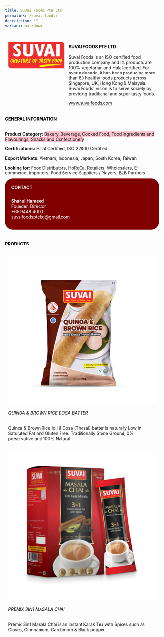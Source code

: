 ```yaml
---
title: Suvai Foods Pte Ltd
permalink: /suvai-foods/
description: ""
variant: markdown
---
```

<div class="flex-paragraph">
	<div style="display: flex; flex-wrap: wrap;" class="flex-container">
		<div style="flex: 1 1 40%; display: block;" class="card sgds">
			<img src="/images/Suvai%20Foods/suvai_foods_logo.png">
		</div>
		<div style="flex: 1 1 58%; display: block; margin-left: 3px" class="card-sgds">
			<h4 style="text-transform: uppercase; color: black;"><b>Suvai Foods Pte Ltd</b></h4>
			<p>Suvai Foods is an ISO certified food production company and its products are 100% vegetarian and Halal certified. For over a decade, it has been producing more than 60 healthy foods products across Singapore, UK, Hong Kong &amp; Malaysia. Suvai Foods' vision is to serve society by providing traditional and super tasty foods.</p>
			<p><a target="_blank" href="https://www.suvaifoods.com">www.suvaifoods.com</a></p>
		</div>
	</div>
</div>

<h4 style="text-transform: uppercase; color: black;">
	<b>General Information</b>
</h4>
<div style="display: flex; flex-wrap: wrap;" class="flex-container">
	<div style="flex: 1 1 65%; display: block; align-self: stretch" class="card sgds">
		<div class="flex-paragraph">
			<p>
				<b>Product Category: </b>
				<span style="background-color: pink; border-radius: 10px;">Bakery, Beverage, Cooked Food, Food Ingredients and Flavourings, Snacks and Confectionery</span>
			</p>
			<p>
				<b>Certifications: </b>Halal Certified, ISO 22000 Certified
			</p>
			<p>
				<b>Export Markets: </b>Vietnam, Indonesia, Japan, South Korea, Taiwan
			</p>
			<p style="margin-bottom: 10px;">
				<b>Looking for: </b>Food Distributors, HoReCa, Retailers, Wholesalers, E-commerce, Importers, Food Service Suppliers / Players, B2B Partners
			</p>
		</div>
	</div>
	<div style="flex: 1 1 35%; padding: 10px; display: block; background-color: maroon; border-radius: 25px; align-self: center;" class="card sgds">
		<h4 style="color: white; margin-top: 10px; margin-left: 10px;">CONTACT</h4>
		<div class="flex-paragraph">
			<p style="padding: 10px; color: white;">
				<b>Shahul Hameed</b>
				<br>Founder, Director<br>+65 9448 4000<br>
				<a style="color: white;" href="mailto:suvaifoodspteltd@gmail.com">suvaifoodspteltd@gmail.com</a>
			</p>
		</div>
	</div>
</div>
<br>
<h4 style="text-transform: uppercase; color: black;">
	<b>Products</b>
</h4>
<div style="display: flex; flex-wrap: wrap;">
	<div style="flex: 1 1 47%; margin: 10px; display: block;" class="card sgds">
		<div style="display: block;" class="flex-image">
			<img src="/images/Suvai%20Foods/suvai_foods_product_01.jpg">
		</div>
		<div class="flex-paragraph">
			<h6 style="text-transform: uppercase; color: black;">Quinoa &amp; Brown Rice Dosa Batter</h6>
			<p>Quinoa &amp; Brown Rice Idli &amp; Dosa (Thosai) batter is naturally Low in Saturated Fat and Gluten Free. Traditionally Stone Ground, 0% preservative and 100% Natural.</p>
		</div>
	</div>
	<div style="flex: 1 1 47%; margin: 10px; display: block;" class="card sgds">
		<div style="display: block;" class="flex-image">
			<img src="/images/Suvai%20Foods/suvai_foods_product_02.jpg">
		</div>
		<div class="flex-paragraph">
			<h6 style="text-transform: uppercase; color: black;">Premix 3in1 Masala Chai</h6>
			<p>Premix 3in1 Masala Chai is an instant Karak Tea with Spices such as Cloves, Cinnnamom, Cardamom &amp; Black pepper.</p>
		</div>
	</div>
</div>